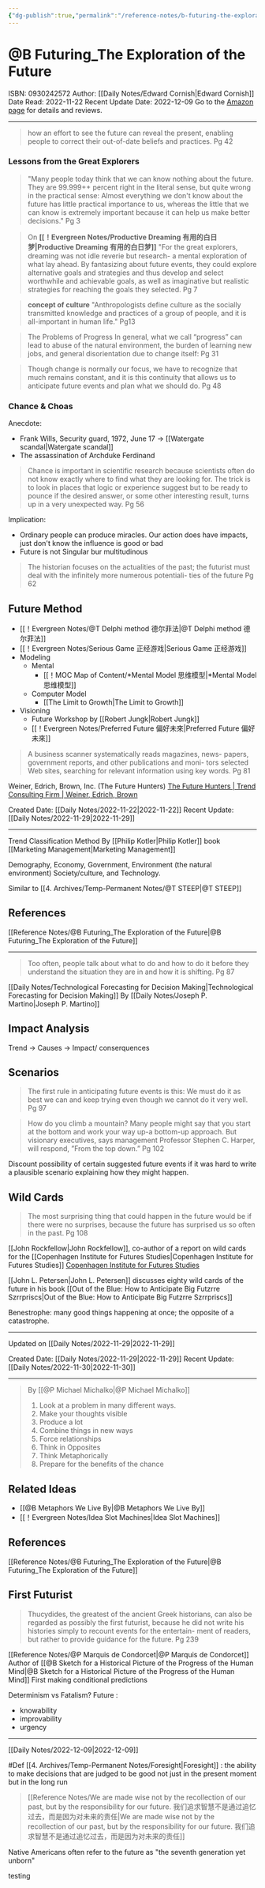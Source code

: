```yaml
---
{"dg-publish":true,"permalink":"/reference-notes/b-futuring-the-exploration-of-the-future/"}
---
```




# @B Futuring_The Exploration of the Future
ISBN: 0930242572
Author: [[Daily Notes/Edward Cornish\|Edward Cornish]]
Date Read: 2022-11-22
Recent Update Date: 2022-12-09
Go to the [Amazon page](https://www.amazon.co.uk/Futuring-Exploration-Future-Edward-Cornish-ebook/dp/B002CQTLG4#detailBullets_feature_div) for details and reviews.

---

>  how an effort to see the future can reveal the present, enabling people to correct their out-of-date beliefs and practices.
>  Pg 42

### Lessons from the Great Explorers
> "Many people today think that we can know nothing about the future. They are 99.999++ percent right in the literal sense, but quite wrong in the practical sense: Almost everything we don't know about the future has little practical importance to us, whereas the little that we can know is extremely important because it can help us make better decisions."
> Pg 3


> On **[[！Evergreen Notes/Productive Dreaming 有用的白日梦\|Productive Dreaming 有用的白日梦]]**
> "For the great explorers, dreaming was not idle reverie but research- a mental exploration of what lay ahead. By fantasizing about future events, they could explore alternative goals and strategies and thus develop and select worthwhile and achievable goals, as well as imaginative but realistic strategies for reaching the goals they selected.
> Pg 7

> **concept of culture**
> "Anthropologists define culture as the socially transmitted knowledge and practices of a group of people, and it is all-important in human life."
> Pg13

> The Problems of Progress
> In general, what we call “progress” can lead to abuse of the natural environment, the burden of learning new jobs, and general disorientation due to change itself:
> Pg 31

> Though change is normally our focus, we have to recognize that much remains constant, and it is this continuity that allows us to anticipate future events and plan what we should do.
> Pg 48


### Chance & Choas
Anecdote: 
- Frank Wills, Security guard, 1972, June 17 -> [[Watergate scandal\|Watergate scandal]]
- The assassination of Archduke Ferdinand

> Chance is important in scientific research because scientists often do not know exactly where to find what they are looking for. The trick is to look in places that logic or experience suggest but to be ready to pounce if the desired answer, or some other interesting result, turns up in a very unexpected way.
> Pg 56

Implication: 
- Ordinary people can produce miracles. Our action does have impacts, just don't know the influence is good or bad
- Future is not Singular bur multitudinous

> The historian focuses on the actualities of the past; the futurist must deal with the infinitely more numerous potentiali- ties of the future
> Pg 62

## Future Method
- [[！Evergreen Notes/@T Delphi method 德尔菲法\|@T Delphi method 德尔菲法]]
- [[！Evergreen Notes/Serious Game 正经游戏\|Serious Game 正经游戏]] 
- Modeling
	- Mental
		- [[！MOC Map of Content/*Mental Model 思维模型\|*Mental Model 思维模型]]
	- Computer Model
		- [[The Limit to Growth\|The Limit to Growth]] 
- Visioning
	- Future Workshop by [[Robert Jungk\|Robert Jungk]]
	- [[！Evergreen Notes/Preferred Future 偏好未來\|Preferred Future 偏好未來]] 

> A business scanner systematically reads magazines, news- papers, government reports, and other publications and moni- tors selected Web sites, searching for relevant information using key words.
> Pg 81

Weiner, Edrich, Brown, Inc. (The Future Hunters)
[The Future Hunters | Trend Consulting Firm | Weiner, Edrich, Brown](https://thefuturehunters.com)


<div class="transclusion internal-embed is-loaded"><div class="markdown-embed">





Created Date: [[Daily Notes/2022-11-22\|2022-11-22]]
Recent Update: [[Daily Notes/2022-11-29\|2022-11-29]]

---
Trend Classification Method
By [[Philip Kotler\|Philip Kotler]] book [[Marketing Management\|Marketing Management]]

Demography, 
Economy, 
Government, 
Environment (the natural environment)
Society/culture, and 
Technology.

Similar to [[4. Archives/Temp-Permanent Notes/@T STEEP\|@T STEEP]]



## References
[[Reference Notes/@B Futuring_The Exploration of the Future\|@B Futuring_The Exploration of the Future]]


</div></div>
 


---
> Too often, people talk about what to do and how to do it before they understand the situation they are in and how it is shifting.
> Pg 87

[[Daily Notes/Technological Forecasting for Decision Making\|Technological Forecasting for Decision Making]] By [[Daily Notes/Joseph P. Martino\|Joseph P. Martino]]

## Impact Analysis
Trend 
-> Causes 
-> Impact/ conserquences

## Scenarios
> The first rule in anticipating future events is this: We must do it as best we can and keep trying even though we cannot do it very well.
> Pg 97

> How do you climb a mountain? Many people might say that you start at the bottom and work your way up-a bottom-up approach. But visionary executives, says management Professor Stephen C. Harper, will respond, ”From the top down.”
> Pg 102

Discount possibility of certain suggested future events if it was hard to write a plausible scenario explaining how they might happen.

## Wild Cards
> The most surprising thing that could happen in the future would be if there were no surprises, because the future has surprised us so often in the past. 
> Pg 108

[[John Rockfellow\|John Rockfellow]], co-author of a report on wild cards for the [[Copenhagen Institute for Futures Studies\|Copenhagen Institute for Futures Studies]]
[Copenhagen Institute for Futures Studies](https://cifs.dk)

[[John L. Petersen\|John L. Petersen]] discusses eighty wild cards of the future in his book [[Out of the Blue: How to Anticipate Big Futzrre Szrrpriscs\|Out of the Blue: How to Anticipate Big Futzrre Szrrpriscs]]

Benestrophe: many good things happening at once; the opposite of a catastrophe. 

---
Updated on [[Daily Notes/2022-11-29\|2022-11-29]]

 
<div class="transclusion internal-embed is-loaded"><div class="markdown-embed">





Created Date: [[Daily Notes/2022-11-29\|2022-11-29]]
Recent Update: [[Daily Notes/2022-11-30\|2022-11-30]]

---
>By [[@P Michael Michalko\|@P Michael Michalko]]
>1. Look at a problem in many different ways.
>2. Make your thoughts visible
>3. Produce a lot
>4. Combine things in new ways
>5. Force relationships
>6. Think in Opposites
>7. Think Metaphorically
>8. Prepare for the benefits of the chance

## Related Ideas
- [[@B Metaphors We Live By\|@B Metaphors We Live By]]
- [[！Evergreen Notes/Idea Slot Machines\|Idea Slot Machines]]


## References
[[Reference Notes/@B Futuring_The Exploration of the Future\|@B Futuring_The Exploration of the Future]]


</div></div>
 


## First Futurist 
> Thucydides, the greatest of the ancient Greek historians, can also be regarded as possibly the first futurist, because he did not write his histories simply to recount events for the entertain- ment of readers, but rather to provide guidance for the future.
> Pg 239


[[Reference Notes/@P Marquis de Condorcet\|@P Marquis de Condorcet]]  
Author of [[@B Sketch for a Historical Picture of the Progress of the Human Mind\|@B Sketch for a Historical Picture of the Progress of the Human Mind]] 
First making conditional predictions 

Determinism vs Fatalism?
Future :
- knowability
- improvability
-  urgency

---
[[Daily Notes/2022-12-09\|2022-12-09]]

#Def [[4. Archives/Temp-Permanent Notes/Foresight\|Foresight]] :
the ability to make decisions that are judged to be good not just in the present moment but in the long run

>[[Reference Notes/We are made wise not by the recollection of our past, but by the responsibility for our future. 我们追求智慧不是通过追忆过去，而是因为对未来的责任\|We are made wise not by the recollection of our past, but by the responsibility for our future. 我们追求智慧不是通过追忆过去，而是因为对未来的责任]]
> 

Native Americans often refer to the future as "the seventh generation yet unborn"


testing